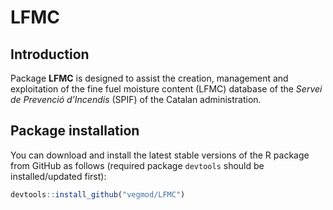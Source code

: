 LFMC
================

## Introduction

Package **LFMC** is designed to assist the creation, management and
exploitation of the fine fuel moisture content (LFMC) database of the
*Servei de Prevenció d’Incendis* (SPIF) of the Catalan administration.

## Package installation

You can download and install the latest stable versions of the R package
from GitHub as follows (required package `devtools` should be
installed/updated first):

``` r
devtools::install_github("vegmod/LFMC")
```
